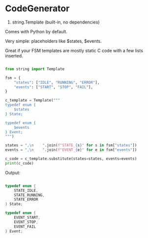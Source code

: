 # CodeGenerator

1. string.Template (built-in, no dependencies)

Comes with Python by default.

Very simple: placeholders like $states, $events.

Great if your FSM templates are mostly static C code with a few lists inserted.

```py

from string import Template

fsm = {
    "states": ["IDLE", "RUNNING", "ERROR"],
    "events": ["START", "STOP", "FAIL"],
}

c_template = Template("""
typedef enum {
    $states
} State;

typedef enum {
    $events
} Event;
""")

states = ",\n    ".join(f"STATE_{s}" for s in fsm["states"])
events = ",\n    ".join(f"EVENT_{e}" for e in fsm["events"])

c_code = c_template.substitute(states=states, events=events)
print(c_code)
```


Output:

```c

typedef enum {
    STATE_IDLE,
    STATE_RUNNING,
    STATE_ERROR
} State;

typedef enum {
    EVENT_START,
    EVENT_STOP,
    EVENT_FAIL
} Event;

```